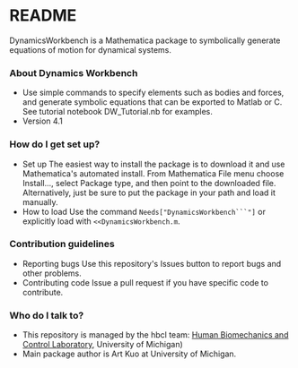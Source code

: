 # README #

DynamicsWorkbench is a Mathematica package to symbolically generate equations of motion for dynamical systems.

### About Dynamics Workbench ###

* Use simple commands to specify elements such as bodies and forces, and generate symbolic equations that can be exported to Matlab or C. See tutorial notebook DW_Tutorial.nb for examples.
* Version 4.1

### How do I get set up? ###

* Set up
The easiest way to install the package is to download it and use Mathematica's automated install. From Mathematica File menu choose Install..., select Package type, and then point to the downloaded file. Alternatively, just be sure to put the package in your path and load it manually.
* How to load
Use the command `Needs["DynamicsWorkbench```"]` or explicitly load with `<<DynamicsWorkbench.m`.

### Contribution guidelines ###

* Reporting bugs
Use this repository's Issues button to report bugs and other problems.
* Contributing code
Issue a pull request if you have specific code to contribute.

### Who do I talk to? ###

* This repository is managed by the hbcl team: [Human Biomechanics and Control Laboratory](http://hbcl.engin.umich.edu), University of Michigan)
* Main package author is Art Kuo at University of Michigan.